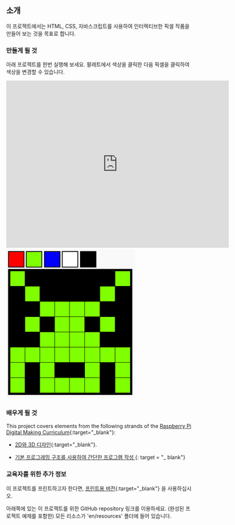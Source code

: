 ## 소개

이 프로젝트에서는 HTML, CSS, 자바스크립트를 사용하여 인터렉티브한 픽셀 작품을 만들어 보는 것을 목표로 합니다.

### 만들게 될 것

아래 프로젝트를 한번 실행해 보세요. 팔레트에서 색상을 클릭한 다음 픽셀을 클릭하여 색상을 변경할 수 있습니다.

<div class="trinket">
  <iframe src="https://trinket.io/embed/html/0e102a306b?outputOnly=true&start=result" width="600" height="450" frameborder="0" marginwidth="0" marginheight="0" allowfullscreen>
  </iframe>
  <img src="images/pixel-art-final.png">
</div>

### 배우게 될 것

This project covers elements from the following strands of the [Raspberry Pi Digital Making Curriculum](https://rpf.io/curriculum){:target="_blank"}:

+ [2D와 3D 디자인](https://www.raspberrypi.org/curriculum/design/creator){:target="_blank"}.

+ [ 기본 프로그래밍 구조를 사용하여 간단한 프로그램 작성 ](https://www.raspberrypi.org/curriculum/programming/creator) {: target = "_ blank"}

### 교육자를 위한 추가 정보

이 프로젝트를 프린트하고자 한다면, [프린트용 버전](https://projects.raspberrypi.org/en/projects/pixel-art/print){:target="_blank"} 을 사용하십시오.

아래쪽에 있는 이 프로젝트를 위한 GitHub repository 링크를 이용하세요. (완성된 프로젝트 예제를 포함한) 모든 리소스가 'en/resources' 폴더에 들어 있습니다.